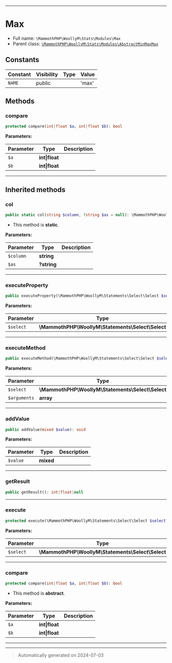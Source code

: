 ***

# Max





* Full name: `\MammothPHP\WoollyM\Stats\Modules\Max`
* Parent class: [`\MammothPHP\WoollyM\Stats\Modules\AbstractMinMaxMax`](./AbstractMinMaxMax.md)


## Constants

| Constant | Visibility | Type | Value |
|:---------|:-----------|:-----|:------|
|`NAME`|public| |&#039;max&#039;|


## Methods


### compare



```php
protected compare(int|float $a, int|float $b): bool
```








**Parameters:**

| Parameter | Type | Description |
|-----------|------|-------------|
| `$a` | **int&#124;float** |  |
| `$b` | **int&#124;float** |  |





***


## Inherited methods


### col



```php
public static col(string $column, ?string $as = null): \MammothPHP\WoollyM\Stats\AggProvider
```



* This method is **static**.




**Parameters:**

| Parameter | Type | Description |
|-----------|------|-------------|
| `$column` | **string** |  |
| `$as` | **?string** |  |





***

### executeProperty



```php
public executeProperty(\MammothPHP\WoollyM\Statements\Select\Select $select): int|float|null
```








**Parameters:**

| Parameter | Type | Description |
|-----------|------|-------------|
| `$select` | **\MammothPHP\WoollyM\Statements\Select\Select** |  |





***

### executeMethod



```php
public executeMethod(\MammothPHP\WoollyM\Statements\Select\Select $select, array $arguments): int|float|null
```








**Parameters:**

| Parameter | Type | Description |
|-----------|------|-------------|
| `$select` | **\MammothPHP\WoollyM\Statements\Select\Select** |  |
| `$arguments` | **array** |  |





***

### addValue



```php
public addValue(mixed $value): void
```








**Parameters:**

| Parameter | Type | Description |
|-----------|------|-------------|
| `$value` | **mixed** |  |





***

### getResult



```php
public getResult(): int|float|null
```












***

### execute



```php
protected execute(\MammothPHP\WoollyM\Statements\Select\Select $select): void
```








**Parameters:**

| Parameter | Type | Description |
|-----------|------|-------------|
| `$select` | **\MammothPHP\WoollyM\Statements\Select\Select** |  |





***

### compare



```php
protected compare(int|float $a, int|float $b): bool
```




* This method is **abstract**.



**Parameters:**

| Parameter | Type | Description |
|-----------|------|-------------|
| `$a` | **int&#124;float** |  |
| `$b` | **int&#124;float** |  |





***


***
> Automatically generated on 2024-07-03
